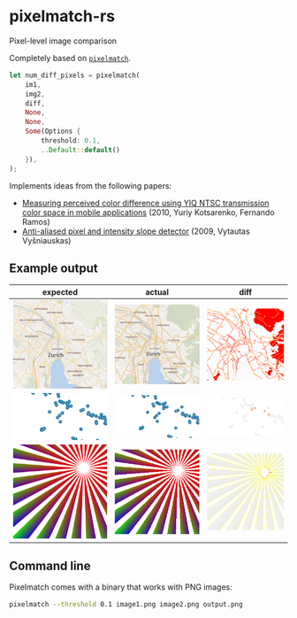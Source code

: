 # pixelmatch-rs

Pixel-level image comparison

Completely based on [`pixelmatch`][].

[`pixelmatch`]: https://github.com/mapbox/pixelmatch

```rs
let num_diff_pixels = pixelmatch(
    im1,
    img2,
    diff,
    None,
    None,
    Some(Options {
        threshold: 0.1,
        ..Default::default()
    }),
);
```

Implements ideas from the following papers:

- [Measuring perceived color difference using YIQ NTSC transmission color space
  in mobile applications](http://www.progmat.uaem.mx:8080/artVol2Num2/Articulo3Vol2Num2.pdf)
  (2010, Yuriy Kotsarenko, Fernando Ramos)
- [Anti-aliased pixel and intensity slope detector](https://www.researchgate.net/publication/234126755_Anti-aliased_Pixel_and_Intensity_Slope_Detector)
  (2009, Vytautas Vyšniauskas)

## Example output

| expected | actual | diff |
| --- | --- | --- |
| ![](tests/fixtures/img_4a.png) | ![](tests/fixtures/img_4b.png) | ![1diff](tests/fixtures/img_4diff.png) |
| ![](tests/fixtures/img_3a.png) | ![](tests/fixtures/img_3b.png) | ![1diff](tests/fixtures/img_3diff.png) |
| ![](tests/fixtures/img_6a.png) | ![](tests/fixtures/img_6b.png) | ![1diff](tests/fixtures/img_6diff.png) |

## Command line

Pixelmatch comes with a binary that works with PNG images:

```bash
pixelmatch --threshold 0.1 image1.png image2.png output.png
```
